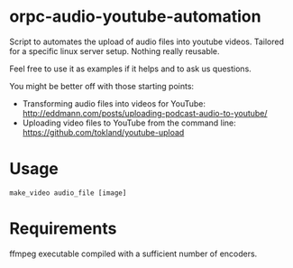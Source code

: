 # orpc-audio-youtube-automation

Script to automates the upload of audio files into youtube videos. Tailored for a specific linux server setup. Nothing really reusable.

Feel free to use it as examples if it helps and to ask us questions.

You might be better off with those starting points:
- Transforming audio files into videos for YouTube: http://eddmann.com/posts/uploading-podcast-audio-to-youtube/
- Uploading video files to YouTube from the command line: https://github.com/tokland/youtube-upload

# Usage
```
make_video audio_file [image]
```

# Requirements
ffmpeg executable compiled with a sufficient number of encoders.

